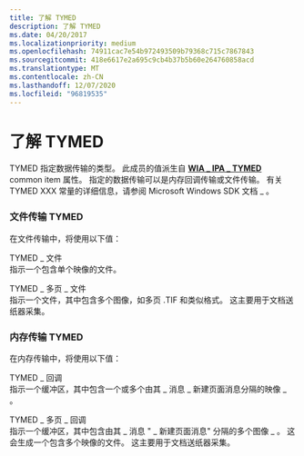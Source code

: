 ```yaml
---
title: 了解 TYMED
description: 了解 TYMED
ms.date: 04/20/2017
ms.localizationpriority: medium
ms.openlocfilehash: 74911cac7e54b972493509b79368c715c7867843
ms.sourcegitcommit: 418e6617e2a695c9cb4b37b5b60e264760858acd
ms.translationtype: MT
ms.contentlocale: zh-CN
ms.lasthandoff: 12/07/2020
ms.locfileid: "96819535"
---
```

# <a name="understanding-tymed"></a>了解 TYMED





TYMED 指定数据传输的类型。 此成员的值派生自 [**WIA \_ IPA \_ TYMED**](./wia-ipa-tymed.md) common item 属性。 指定的数据传输可以是内存回调传输或文件传输。 有关 TYMED XXX 常量的详细信息，请参阅 Microsoft Windows SDK 文档 \_ 。

### <a name="file-transfer-tymed"></a>文件传输 TYMED

在文件传输中，将使用以下值：

<a href="" id="tymed-file"></a>TYMED \_ 文件  
指示一个包含单个映像的文件。

<a href="" id="tymed-multipage-file"></a>TYMED \_ 多页 \_ 文件  
指示一个文件，其中包含多个图像，如多页 .TIF 和类似格式。 这主要用于文档送纸器采集。

### <a name="memory-transfer-tymed"></a>内存传输 TYMED

在内存传输中，将使用以下值：

<a href="" id="tymed-callback"></a>TYMED \_ 回调  
指示一个缓冲区，其中包含一个或多个由其 \_ 消息 \_ 新建页面消息分隔的映像 \_ 。

<a href="" id="tymed-multipage-callback"></a>TYMED \_ 多页 \_ 回调  
指示一个缓冲区，其中包含由其 \_ 消息 " \_ 新建页面消息" 分隔的多个图像 \_ 。 这会生成一个包含多个映像的文件。 这主要用于文档送纸器采集。

 

